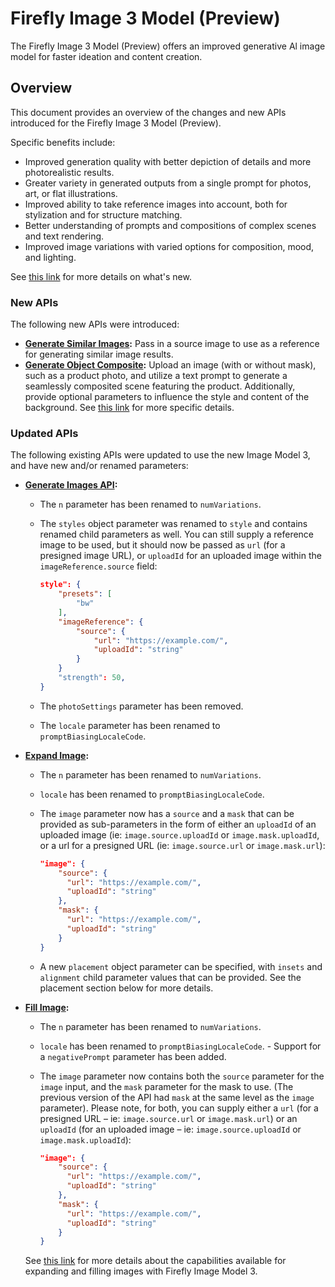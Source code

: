 # Firefly Image 3 Model (Preview)

The Firefly Image 3 Model (Preview) offers an improved generative Al image model for faster ideation and content creation.

## Overview
This document provides an overview of the changes and new APIs introduced for the Firefly Image 3 Model (Preview).

Specific benefits include:

- Improved generation quality with better depiction of details and more photorealistic results.
- Greater variety in generated outputs from a single prompt for photos, art, or flat illustrations.
- Improved ability to take reference images into account, both for stylization and for structure matching.
- Better understanding of prompts and compositions of complex scenes and text rendering.
- Improved image variations with varied options for composition, mood, and lighting.

See [this link](https://helpx.adobe.com/firefly/using/whats-new.html) for more details on what's new.

### New APIs

The following new APIs were introduced:

- **[Generate Similar Images](../api/generate-similar/):** Pass in a source image to use as a reference for generating similar image results.
- **[Generate Object Composite](../api/generate-object-composite/):** Upload an image (with or without mask), such as a product photo, and utilize a text prompt to generate a seamlessly composited scene featuring the product. Additionally, provide optional parameters to influence the style and content of the background. See [this link](https://helpx.adobe.com/firefly/using/whats-new/2024-3.html#object-composites) for more specific details.

### Updated APIs

The following existing APIs were updated to use the new Image Model 3, and have new and/or renamed parameters:

- **[Generate Images API](../api/image_generation/V3/):**

  - The `n` parameter has been renamed to `numVariations`.
  - The `styles` object parameter was renamed to `style` and contains renamed child parameters as well. You can still supply a reference image to be used, but it should now be passed as `url` (for a presigned image URL), or `uploadId` for an uploaded image within the `imageReference.source` field:

    ```json
    style": {
        "presets": [
            "bw"
        ],
        "imageReference": {
            "source": {
                "url": "https://example.com/",
                "uploadId": "string"
            }
        }
        "strength": 50,
    }
    ```

  - The `photoSettings` parameter has been removed.
  - The `locale` parameter has been renamed to `promptBiasingLocaleCode`.

- **[Expand Image](../api/generative_expand/V3/):**

  - The `n` parameter has been renamed to `numVariations`.
  - `locale` has been renamed to `promptBiasingLocaleCode`.
  - The `image` parameter now has a `source` and a `mask` that can be provided as sub-parameters in the form of either an `uploadId` of an uploaded image (ie: `image.source.uploadId` or `image.mask.uploadId`, or a url for a presigned URL (ie: `image.source.url` or `image.mask.url`):

    ```json
    "image": {
        "source": {
          "url": "https://example.com/",
          "uploadId": "string"
        },
        "mask": {
          "url": "https://example.com/",
          "uploadId": "string"
        }
    }
    ```

  - A new `placement` object parameter can be specified, with `insets` and `alignment` child parameter values that can be provided. See the placement section below for more details.

- **[Fill Image](../api/generative_fill/V3):**

  - The `n` parameter has been renamed to `numVariations`.
  - `locale` has been renamed to `promptBiasingLocaleCode`.
  ​- Support for a `negativePrompt` parameter has been added.
  - The `image` parameter now contains both the `source` parameter for the `image` input, and the `mask` parameter for the mask to use. (The previous version of the API had `mask` at the same level as the `image` parameter). Please note, for both, you can supply either a `url` (for a presigned URL – ie: `image.source.url` or `image.mask.url`) or an `uploadId` (for an uploaded image – ie: `image.source.uploadId` or `image.mask.uploadId`):

    ```json
    "image": {
        "source": {
          "url": "https://example.com/",
          "uploadId": "string"
        },
        "mask": {
          "url": "https://example.com/",
          "uploadId": "string"
        }
    }
    ```

  See [this link](https://helpx.adobe.com/firefly/using/generative-expand.html) for more details about the capabilities available for expanding and filling images with Firefly Image Model 3.
